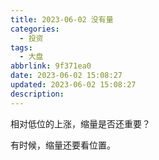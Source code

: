 ```yaml
---
title: 2023-06-02 没有量
categories:
  - 投资
tags:
  - 大盘
abbrlink: 9f371ea0
date: 2023-06-02 15:08:27
updated: 2023-06-02 15:08:27
description:
---
```


相对低位的上涨，缩量是否还重要？

有时候，缩量还要看位置。
